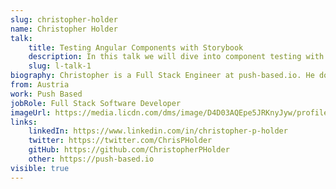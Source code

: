 ```yaml
---
slug: christopher-holder
name: Christopher Holder
talk: 
    title: Testing Angular Components with Storybook
    description: In this talk we will dive into component testing with Storybook. We will look at how you can set up Visual Regression, User Interaction and Accessibility testing. Then we will focus on what we should test and how thinking about these testing can improve the quality of our code.
    slug: l-talk-1
biography: Christopher is a Full Stack Engineer at push-based.io. He does consulting and auditing on Angular applications to help companies optimize their application architecture and performance as an Open Source contributor he collaborates on projects that help make the web faster and speed regression by making testing performance easier and scalable.
from: Austria
work: Push Based
jobRole: Full Stack Software Developer
imageUrl: https://media.licdn.com/dms/image/D4D03AQEpe5JRKnyJyw/profile-displayphoto-shrink_800_800/0/1702119188624?e=1720051200&v=beta&t=EI5ujDh66px_f6Ay5zjkDawsHm9-ZZBPhAO5KByUxYQ
links:
    linkedIn: https://www.linkedin.com/in/christopher-p-holder
    twitter: https://twitter.com/ChrisPHolder
    gitHub: https://github.com/ChristopherPHolder
    other: https://push-based.io
visible: true
---
```

